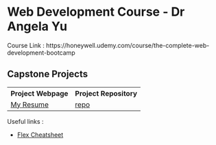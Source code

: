 <h1>Web Development Course - Dr Angela Yu</h1>
Course Link : https://honeywell.udemy.com/course/the-complete-web-development-bootcamp

<h2>Capstone Projects</h2>
<table>
  <tr>
    <th>Project Webpage</th>
    <th>Project Repository</th>
  </tr>
  <tr>
    <td><a href="https://shammi2k.github.io/my-resume/">My Resume</a></td>
    <td><a href="https://github.com/Shammi2k/my-resume">repo</a></td>
  </tr>
</table>

Useful links :
<ul>
<li><a href="https://css-tricks.com/snippets/css/a-guide-to-flexbox/">Flex Cheatsheet</a></li>
</ul>
